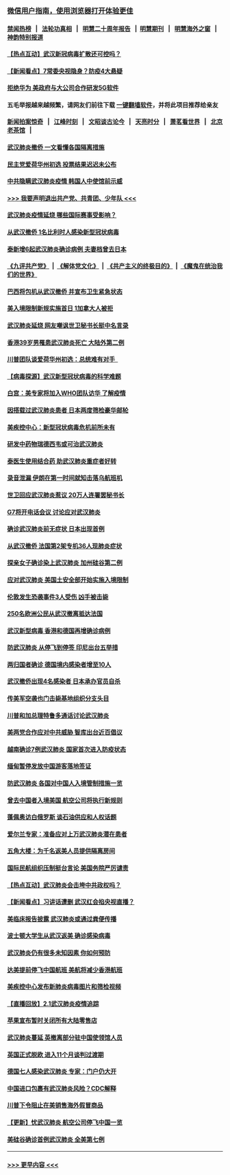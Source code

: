 ### [微信用户指南，使用浏览器打开体验更佳](https://github.com/gfw-breaker/banned-news1/blob/master/indexes/wechat-guide.md?t=0)
#### [禁闻热榜](热点新闻.md?t=0)  &nbsp;&nbsp;|&nbsp;&nbsp; [法轮功真相](https://github.com/gfw-breaker/truth/blob/master/README.md?t=0) &nbsp;&nbsp;|&nbsp;&nbsp; [明慧二十周年报告](https://github.com/gfw-breaker/mh-reports/blob/master/README.md?t=0) &nbsp;&nbsp;|&nbsp;&nbsp;[明慧期刊](https://github.com/gfw-breaker/mh-qikan) &nbsp;&nbsp;|&nbsp;&nbsp; [明慧海外之窗](https://github.com/gfw-breaker/mh-news/blob/master/README.md?t=0) &nbsp;&nbsp;|&nbsp;&nbsp; [神韵特别报道](https://github.com/gfw-breaker/mh-news/blob/master/shenyun.md?t=0)
#### [【热点互动】武汉新冠病毒扩散还可控吗？](../pages/nsc418/n11844750.md?t=02051201) 
#### [【新闻看点】7常委央视隐身？防疫4大悬疑](../pages/nsc418/n11844611.md?t=02051201) 
#### [拒绝华为 美政府与大公司合作研发5G软件](../pages/nsc418/n11844625.md?t=02051201) 
#### 五毛举报越来越频繁，请网友们前往下载 [一键翻墙软件](https://github.com/gfw-breaker/ssr-accounts)，并将此项目推荐给亲友
#### [新闻拍案惊奇](https://github.com/gfw-breaker/banned-news1/blob/master/pages/link4.md) &nbsp;&nbsp;|&nbsp;&nbsp; [江峰时刻](https://github.com/gfw-breaker/banned-news1/blob/master/pages/link4.md) &nbsp;&nbsp;|&nbsp;&nbsp; [文昭谈古论今](https://github.com/gfw-breaker/banned-news1/blob/master/pages/link4.md) &nbsp;&nbsp;|&nbsp;&nbsp; [天亮时分](https://github.com/gfw-breaker/banned-news1/blob/master/pages/link4.md) &nbsp;&nbsp;|&nbsp;&nbsp; [萧茗看世界](https://github.com/gfw-breaker/banned-news1/blob/master/pages/link4.md) &nbsp;&nbsp;|&nbsp;&nbsp; [北京老茶馆](https://github.com/gfw-breaker/banned-news1/blob/master/pages/link4.md) &nbsp;&nbsp;|&nbsp;&nbsp; 
#### [武汉肺炎撤侨 一文看懂各国隔离措施](../pages/nsc418/n11844216.md?t=02051201) 
#### [民主党爱荷华州初选 投票结果迟迟未公布](../pages/nsc418/n11844207.md?t=02051201) 
#### [中共隐瞒武汉肺炎疫情 韩国人中使馆前示威](../pages/nsc418/n11844084.md?t=02051201) 
#### [>>> 我要声明退出共产党、共青团、少年队 <<<](https://github.com/begood0513/goodnews/blob/master/quit/letter.md) 
#### [武汉肺炎疫情延烧 哪些国际赛事受影响？](../pages/nsc418/n11843958.md?t=02051201) 
#### [从武汉撤侨 1名比利时人感染新型冠状病毒](../pages/nsc418/n11843977.md?t=02051201) 
#### [泰新增6起武汉肺炎确诊病例 夫妻档曾去日本](../pages/nsc418/n11843900.md?t=02051201) 
#### [《九评共产党》](https://github.com/begood0513/9ping.md/blob/master/README.md) &nbsp;|&nbsp; [《解体党文化》](../../../../jtdwh.md/blob/master/README.md)  &nbsp;|&nbsp; [《共产主义的终极目的》](../../../../gczydzjmd.md/blob/master/README.md) &nbsp;|&nbsp; [《魔鬼在统治我们的世界》](../../../../mgztzwmdsj.md/blob/master/README.md) 
#### [巴西将包机从武汉撤侨 并宣布卫生紧急状态](../pages/nsc418/n11843418.md?t=02051201) 
#### [美入境限制新规实施首日 1加拿大人被拒](../pages/nsc418/n11843058.md?t=02051201) 
#### [武汉肺炎延烧 网友嘲讽世卫秘书长挺中名言录](../pages/nsc418/n11843056.md?t=02051201) 
#### [香港39岁男罹患武汉肺炎死亡 大陆外第二例](../pages/nsc418/n11843026.md?t=02051201) 
#### [川普团队谈爱荷华州初选：总统难有对手  ](../pages/nsc418/n11842867.md?t=02051201) 
#### [【病毒探源】武汉新型冠状病毒的科学难题](../pages/nsc418/n11842176.md?t=02051201) 
#### [白宫：美专家将加入WHO团队访华 了解疫情](../pages/nsc418/n11842198.md?t=02051201) 
#### [因搭载过武汉肺炎患者 日本两度筛检豪华邮轮](../pages/nsc418/n11842447.md?t=02051201) 
#### [美疾控中心：新型冠状病毒危机前所未有](../pages/nsc418/n11842406.md?t=02051201) 
#### [研发中药物瑞德西韦或可治武汉肺炎](../pages/nsc418/n11842100.md?t=02051201) 
#### [泰医生使用结合药 助武汉肺炎重症者好转](../pages/nsc418/n11842096.md?t=02051201) 
#### [录音泄漏 伊朗在第一时间就知击落乌航班机](../pages/nsc418/n11842002.md?t=02051201) 
#### [世卫回应武汉肺炎惹议 20万人连署罢秘书长](../pages/nsc418/n11841664.md?t=02051201) 
#### [G7将开电话会议 讨论应对武汉肺炎](../pages/nsc418/n11841658.md?t=02051201) 
#### [确诊武汉肺炎前无症状 日本出现首例](../pages/nsc418/n11841567.md?t=02051201) 
#### [从武汉撤侨 法国第2架专机36人现肺炎症状](../pages/nsc418/n11841382.md?t=02051201) 
#### [探亲女子确诊染上武汉肺炎 加州硅谷第二例](../pages/nsc418/n11839784.md?t=02051201) 
#### [应对武汉肺炎 美国土安全部开始实施入境限制](../pages/nsc418/n11839729.md?t=02051201) 
#### [伦敦发生恐袭事件3人受伤 凶手被击毙](../pages/nsc418/n11839442.md?t=02051201) 
#### [250名欧洲公民从武汉撤离抵达法国](../pages/nsc418/n11839438.md?t=02051201) 
#### [武汉新型病毒 香港和德国再增确诊病例](../pages/nsc418/n11839381.md?t=02051201) 
#### [防武汉肺炎 从停飞到停签 印尼出台五举措](../pages/nsc418/n11839282.md?t=02051201) 
#### [两归国者确诊 德国境内感染者增至10人](../pages/nsc418/n11839164.md?t=02051201) 
#### [武汉撤侨出现4名感染者 日本承办官员自杀](../pages/nsc418/n11839044.md?t=02051201) 
#### [传美军空袭也门击毙基地组织分支头目](../pages/nsc418/n11839210.md?t=02051201) 
#### [川普和加总理特鲁多通话讨论武汉肺炎](../pages/nsc418/n11839128.md?t=02051201) 
#### [美两党合作应对中共威胁 智库出台近百倡议](../pages/nsc418/n11838437.md?t=02051201) 
#### [越南确诊7例武汉肺炎 国家首次进入防疫状态](../pages/nsc418/n11838860.md?t=02051201) 
#### [缅甸暂停发放中国游客落地签证](../pages/nsc418/n11838730.md?t=02051201) 
#### [防武汉肺炎 各国对中国人入境管制措施一览](../pages/nsc418/n11838726.md?t=02051201) 
#### [曾去中国者入境美国 航空公司将执行新规则](../pages/nsc418/n11838375.md?t=02051201) 
#### [蓬佩奥访白俄罗斯 谈石油供应和人权话题](../pages/nsc418/n11838242.md?t=02051201) 
#### [爱尔兰专家：准备应对上万武汉肺炎潜在患者](../pages/nsc418/n11837978.md?t=02051201) 
#### [五角大楼：为千名返美人员提供隔离房间](../pages/nsc418/n11837831.md?t=02051201) 
#### [国际民航组织压制挺台言论 美国务院严厉谴责](../pages/nsc418/n11837791.md?t=02051201) 
#### [【热点互动】武汉肺炎会击垮中共政权吗？](../pages/nsc418/n11837779.md?t=02051201) 
#### [【新闻看点】习讲话遭删 武汉红会掐央视直播？](../pages/nsc418/n11837573.md?t=02051201) 
#### [美临床报告披露 武汉肺炎或通过粪便传播](../pages/nsc418/n11837626.md?t=02051201) 
#### [波士顿大学生从武汉返美 确诊感染病毒](../pages/nsc418/n11837580.md?t=02051201) 
#### [武汉肺炎仍有很多未知因素 你如何预防](../pages/nsc418/n11837666.md?t=02051201) 
#### [达美提前停飞中国航班 美航将减少香港航班](../pages/nsc418/n11837649.md?t=02051201) 
#### [美疾控中心发布新肺炎病毒图片和筛检视频](../pages/nsc418/n11837491.md?t=02051201) 
#### [【直播回放】2.1武汉肺炎疫情追踪](../pages/nsc418/n11837232.md?t=02051201) 
#### [苹果宣布暂时关闭所有大陆零售店](../pages/nsc418/n11837097.md?t=02051201) 
#### [武汉肺炎蔓延 英撤离部分驻中国使领馆人员](../pages/nsc418/n11837061.md?t=02051201) 
#### [英国正式脱欧 进入11个月谈判过渡期](../pages/nsc418/n11836911.md?t=02051201) 
#### [德国七人感染武汉肺炎 专家：门户仍大开](../pages/nsc418/n11836344.md?t=02051201) 
#### [中国进口包裹有武汉肺炎风险？CDC解释](../pages/nsc418/n11836321.md?t=02051201) 
#### [川普下令阻止在美销售海外假冒商品](../pages/nsc418/n11836261.md?t=02051201) 
#### [【更新】忧武汉肺炎 航空公司停飞中国一览](../pages/nsc418/n11835931.md?t=02051201) 
#### [美硅谷确诊首例武汉肺炎 全美第七例](../pages/nsc418/n11836093.md?t=02051201) 

----
#### [ >>> 更早内容 <<< ](../indexes/nsc418-earlier.md)

